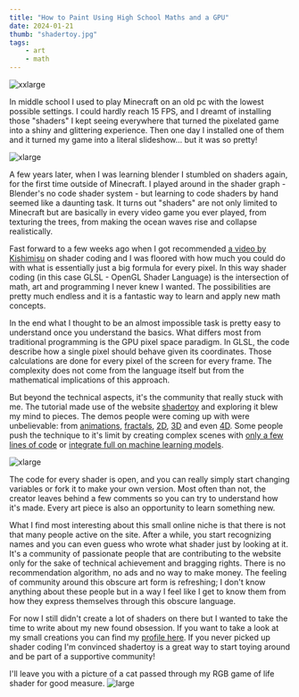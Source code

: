 ```yaml
---
title: "How to Paint Using High School Maths and a GPU"
date: 2024-01-21
thumb: "shadertoy.jpg"
tags:
    - art
    - math
---
```


![xxlarge](/blog/assets/img/shadertoy.jpg)

In middle school I used to play Minecraft on an old pc with the lowest possible settings. I could hardly reach 15 FPS, and I dreamt of installing those "shaders" I kept seeing everywhere that turned the pixelated game into a shiny and glittering experience. Then one day I installed one of them and it turned my game into a literal slideshow...  but it was so pretty!

![xlarge](/blog/assets/img/minecraft_shader.jpg)

A few years later, when I was learning blender I stumbled on shaders again, for the first time outside of Minecraft. I played around in the shader graph - Blender's no code shader system - but learning to code shaders by hand seemed like a daunting task. It turns out "shaders" are not only limited to Minecraft but are basically in every video game you ever played, from texturing the trees, from making the ocean waves rise and collapse realistically.

Fast forward to a few weeks ago when I got recommended [a video by Kishimisu](https://www.youtube.com/watch?v=f4s1h2YETNY) on shader coding and I was floored with how much you could do with what is essentially just a big formula for every pixel. In this way shader coding (in this case GLSL - OpenGL Shader Language) is the intersection of math, art and programming I never knew I wanted. The possibilities are pretty much endless and it is a fantastic way to learn and apply new math concepts.

In the end what I thought to be an almost impossible task is pretty easy to understand once you understand the basics. What differs most from traditional programming is the GPU pixel space paradigm. In GLSL, the code describe how a single pixel should behave given its coordinates. Those calculations are done for every pixel of the screen for every frame. The complexity does not come from the language itself but from the mathematical implications of this approach.

But beyond the technical aspects, it's the community that really stuck with me. The tutorial made use of the website [shadertoy](https://www.shadertoy.com/) and exploring it blew my mind to pieces. The demos people were coming up with were unbelievable: from [animations](https://www.shadertoy.com/view/lcXSDM), [fractals](https://www.shadertoy.com/view/4ds3zn), [2D](https://www.shadertoy.com/view/ssjyWc), [3D](https://www.shadertoy.com/view/XcXXzS) and even [4D](https://www.shadertoy.com/view/WtB3Wt). Some people push the technique to it's limit by creating complex scenes with [only a few lines of code](https://www.shadertoy.com/view/DlySDD) or [integrate full on machine learning models](https://www.shadertoy.com/view/msVXWD).

![xlarge](/blog/assets/img/fractal.png)

The code for every shader is open, and you can really simply start changing variables or fork it to make your own version. Most often than not, the creator leaves behind a few comments so you can try to understand how it's made. Every art piece is also an opportunity to learn something new.

What I find most interesting about this small online niche is that there is not that many people active on the site. After a while, you start recognizing names and you can even guess who wrote what shader just by looking at it. It's a community of passionate people that are contributing to the website only for the sake of technical achievement and bragging rights. There is no recommendation algorithm, no ads and no way to make money. The feeling of community around this obscure art form is refreshing; I don't know anything about these people but in a way I feel like I get to know them from how they express themselves through this obscure language.

For now I still didn't create a lot of shaders on there but I wanted to take the time to write about my new found obsession. If you want to take a look at my small creations you can find my [profile here](https://www.shadertoy.com/user/retronyme). If you never picked up shader coding I'm convinced shadertoy is a great way to start toying around and be part of a supportive community!

I'll leave you with a picture of a cat passed through my RGB game of life shader for good measure.
![large](/blog/assets/img/cat.png)
